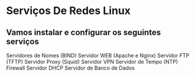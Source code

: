 # Serviços De Redes Linux 
Vamos instalar e configurar os seguintes serviços
---------------------------------------------------
Servidores de Nomes (BIND)
Servidor WEB (Apache e Nginx)
Servidor FTP (TFTP)
Servidor Proxy (Squid)
Servidor VPN
Servidor de Tempo (NTP)
Firewall
Servidor DHCP
Servidor de Banco de Dados
